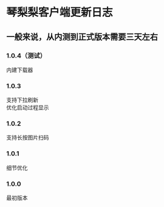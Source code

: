 # 琴梨梨客户端更新日志  

## 一般来说，从内测到正式版本需要三天左右  

### 1.0.4（测试）  
内建下载器  

### 1.0.3  
支持下拉刷新  
优化启动过程显示  

### 1.0.2  
支持长按图片扫码  

### 1.0.1  
细节优化  

### 1.0.0  
最初版本

